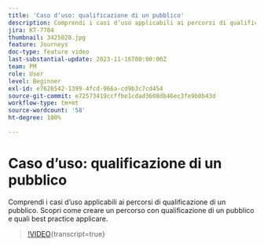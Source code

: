 ```yaml
---
title: 'Caso d’uso: qualificazione di un pubblico'
description: Comprendi i casi d’uso applicabili ai percorsi di qualificazione di un pubblico. Scopri come creare un percorso con qualificazione di un pubblico e quali best practice applicare.
jira: KT-7704
thumbnail: 3425028.jpg
feature: Journeys
doc-type: feature video
last-substantial-update: 2023-11-16T00:00:00Z
team: PM
role: User
level: Beginner
exl-id: e7626542-1399-4fcd-966a-cd9b3c7cd454
source-git-commit: e72573419ccffbe1cdad3608db46ec3fe9b0b43d
workflow-type: tm+mt
source-wordcount: '58'
ht-degree: 100%

---
```


# Caso d’uso: qualificazione di un pubblico

Comprendi i casi d’uso applicabili ai percorsi di qualificazione di un pubblico. Scopri come creare un percorso con qualificazione di un pubblico e quali best practice applicare.

>[!VIDEO](https://video.tv.adobe.com/v/3446212?quality=12&learn=on&captions=ita){transcript=true}
